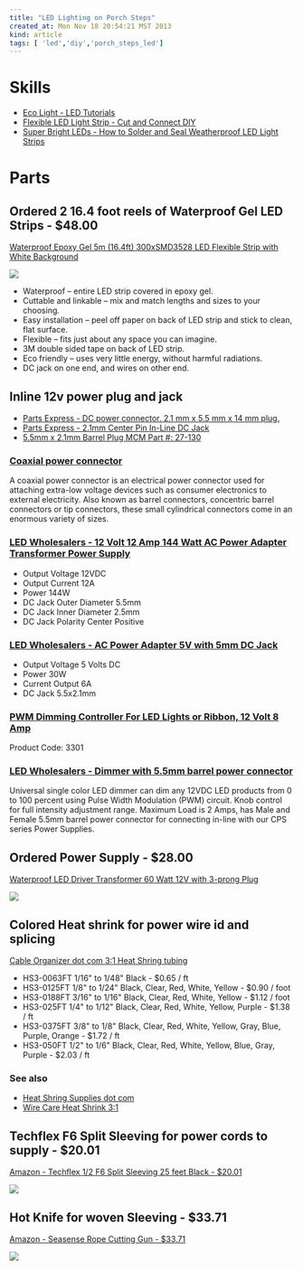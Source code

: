 ```yaml
---
title: "LED Lighting on Porch Steps"
created_at: Mon Nov 18 20:54:21 MST 2013
kind: article
tags: [ 'led','diy','porch_steps_led']
---
```


# Skills

* [Eco Light - LED Tutorials](http://www.ecolightled.com/category/led_tutorials)
* [Flexible LED Light Strip - Cut and Connect DIY](http://www.youtube.com/watch?v=qtlRiVv8kUs)
* [Super Bright LEDs - How to Solder and Seal Weatherproof LED Light Strips](https://www.youtube.com/watch?v=NJRMyGo4seM)

# Parts

## Ordered 2 16.4 foot reels of Waterproof Gel LED Strips - $48.00

[Waterproof Epoxy Gel 5m (16.4ft) 300xSMD3528 LED Flexible Strip with White Background](http://www.ledwholesalers.com/store/index.php?act=viewProd&productId=887)

<img src="/assets/images/waterproof_gel_led_strip.jpg" >

* Waterproof – entire LED strip covered in epoxy gel.
* Cuttable and linkable – mix and match lengths and sizes to your choosing.
* Easy installation – peel off paper on back of LED strip and stick to clean, flat surface.
* Flexible – fits just about any space you can imagine.
* 3M double sided tape on back of LED strip.
* Eco friendly – uses very little energy, without harmful radiations.
* DC jack on one end, and wires on other end.

## Inline 12v power plug and jack

* [Parts Express - DC power connector. 2.1 mm x 5.5 mm x 14 mm plug.](http://www.parts-express.com/21mm-x-55mm-x-14mm-dc-plug--090-498)
* [Parts Express - 2.1mm Center Pin In-Line DC Jack](http://www.parts-express.com/21mm-center-pin-in-line-dc-jack--090-481)
* [5.5mm x 2.1mm Barrel Plug MCM Part #: 27-130](http://www.mcmelectronics.com/product/27-130)


### [Coaxial power connector](http://en.wikipedia.org/wiki/Coaxial_power_connector)

A coaxial power connector is an electrical power connector used for
attaching extra-low voltage devices such as consumer electronics to
external electricity. Also known as barrel connectors, concentric barrel
connectors or tip connectors, these small cylindrical connectors come
in an enormous variety of sizes.

### [LED Wholesalers - 12 Volt 12 Amp 144 Watt AC Power Adapter Transformer Power Supply](http://www.ledwholesalers.com/store/index.php?act=viewProd&productId=973)

* Output Voltage 12VDC
* Output Current 12A
* Power 144W
* DC Jack Outer Diameter 5.5mm
* DC Jack Inner Diameter 2.5mm
* DC Jack Polarity Center Positive

### [LED Wholesalers - AC Power Adapter 5V with 5mm DC Jack](http://www.ledwholesalers.com/store/index.php?act=viewProd&productId=1041)

* Output Voltage	5 Volts DC
* Power	30W
* Current Output	6A
* DC Jack 5.5x2.1mm


### [PWM Dimming Controller For LED Lights or Ribbon, 12 Volt 8 Amp](http://www.ledwholesalers.com/store/index.php?act=viewProd&productId=574)

Product Code: 3301

### [LED Wholesalers - Dimmer with 5.5mm barrel power connector](http://www.ledwholesalers.com/store/index.php?act=viewProd&productId=740)

Universal single color LED dimmer can dim any 12VDC LED products from 0
to 100 percent using Pulse Width Modulation (PWM) circuit.  Knob control
for full intensity adjustment range. Maximum Load is 2 Amps, has Male
and Female 5.5mm barrel power connector for connecting in-line with our
CPS series Power Supplies.


## Ordered Power Supply - $28.00

[Waterproof LED Driver Transformer 60 Watt 12V with 3-prong Plug](http://www.ledwholesalers.com/store/index.php?act=viewProd&productId=550)

<img src="/assets/images/12v_power_waterproof.jpg" >

## Colored Heat shrink for power wire id and splicing

[Cable Organizer dot com 3:1 Heat Shring tubing](http://www.cableorganizer.com/heat-shrink/heat-shrink3.htm)

* HS3-0063FT	1/16"	to 1/48"	Black	-	$0.65	/ ft
* HS3-0125FT	1/8" to 1/24"	Black, Clear, Red, White, Yellow - $0.90 / foot
* HS3-0188FT	3/16"	to 1/16"	Black, Clear, Red, White, Yellow	- $1.12	/ foot
* HS3-025FT	1/4" to 1/12"	Black, Clear, Red, White, Yellow, Purple -	$1.38	/ ft
* HS3-0375FT	3/8" to 1/8"	Black, Clear, Red, White, Yellow, Gray, Blue, Purple, Orange - $1.72 / ft
* HS3-050FT	1/2" to 1/6"	Black, Clear, Red, White, Yellow, Blue, Gray, Purple - $2.03 / ft

### See also

* [Heat Shring Supplies dot com](http://heatshrinksupplies.com/3-1-professional-grade.html)
* [Wire Care Heat Shrink 3:1](http://www.wirecare.com/products.asp?prodline=h3)


## Techflex F6 Split Sleeving for power cords to supply - $20.01

[Amazon - Techflex 1/2 F6 Split Sleeving 25 feet Black - $20.01](http://www.amazon.com/Techflex-Split-Sleeving-feet-Black/dp/B0008IV3XC/)

<img src="/assets/images/techflex_f6_split_sleeving.jpg" >

## Hot Knife for woven Sleeving - $33.71

[Amazon - Seasense Rope Cutting Gun - $33.71](http://www.amazon.com/gp/product/B004XAD2IU/)

<img src="/assets/images/seasense_hot_knife_gun.jpg" >

